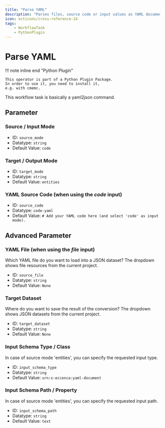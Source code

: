 ```yaml
---
title: "Parse YAML"
description: "Parses files, source code or input values as YAML documents."
icon: octicons/cross-reference-24
tags: 
    - WorkflowTask
    - PythonPlugin
---
```

# Parse YAML
<!-- This file was generated - DO NOT CHANGE IT MANUALLY -->

!!! note inline end "Python Plugin"

    This operator is part of a Python Plugin Package.
    In order to use it, you need to install it,
    e.g. with cmemc.

This workflow task is basically a yaml2json command.

## Parameter

### Source / Input Mode



- ID: `source_mode`
- Datatype: `string`
- Default Value: `code`



### Target / Output Mode



- ID: `target_mode`
- Datatype: `string`
- Default Value: `entities`



### YAML Source Code (when using the *code* input)



- ID: `source_code`
- Datatype: `code-yaml`
- Default Value: `# Add your YAML code here (and select 'code' as input mode).`





## Advanced Parameter

### YAML File (when using the *file* input)

Which YAML file do you want to load into a JSON dataset? The dropdown shows file resources from the current project.

- ID: `source_file`
- Datatype: `string`
- Default Value: `None`



### Target Dataset

Where do you want to save the result of the conversion? The dropdown shows JSON datasets from the current project.

- ID: `target_dataset`
- Datatype: `string`
- Default Value: `None`



### Input Schema Type / Class

In case of source mode 'entities', you can specify the requested input type.

- ID: `input_schema_type`
- Datatype: `string`
- Default Value: `urn:x-eccenca:yaml-document`



### Input Schema Path / Property

In case of source mode 'entities', you can specify the requested input path.

- ID: `input_schema_path`
- Datatype: `string`
- Default Value: `text`



